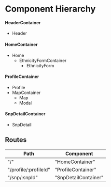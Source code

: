 
# Component Hierarchy


#### HeaderContainer
 - Header

#### HomeContainer
- Home
	- EthnicityFormContainer
		- EthnicityForm

#### ProfileContainer
- Profile
- MapContainer
	- Map
	- Modal

#### SnpDetailContainer
- SnpDetail


## Routes

|Path   | Component   |
|-------|-------------|
| "/" | "HomeContainer" |
| "/profile/:profileId" | "ProfileContainer" |
| "/snp/:snpId" | "SnpDetailContainer" |
